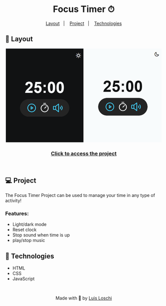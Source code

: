 <h1 align="center">
    Focus Timer ⏱
</h1>

<p align="center">
  <a href="#-layout">Layout</a>&nbsp;&nbsp;&nbsp;|&nbsp;&nbsp;&nbsp;
  <a href="#-Project">Project</a>&nbsp;&nbsp;&nbsp;|&nbsp;&nbsp;&nbsp;
  <a href="#-Technologies">Technologies</a>
</p>

## 🔖 Layout

<div align="center">
    <img id="layout" src="./assets/capa.png" width="500"/>
    <h3><a href="https://www.figma.com/file/oAKkzzZyWEC34XFq47wEKZ/Focus-Timer-V2-%E2%80%A2-Projeto-Explorer-(Community)?mode=dev">Click to access the project</a></h3> 
</div>

<br>

## 💻 Project
The Focus Timer Project can be used to manage your time in any type of activity!

### Features:
- Light/dark mode
- Reset clock
- Stop sound when time is up
- play/stop music

## 🚀 Technologies
- HTML
- CSS
- JavaScript

<br>

<p align="center">
    Made with 💙 by <a href="https://www.linkedin.com/in/luis-loschi/">Luis Loschi</a>
</p>